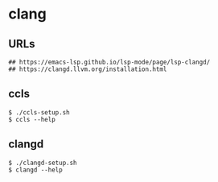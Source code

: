 clang
=====

## URLs

```
## https://emacs-lsp.github.io/lsp-mode/page/lsp-clangd/
## https://clangd.llvm.org/installation.html
```

## ccls

```
$ ./ccls-setup.sh
$ ccls --help
```

## clangd

```
$ ./clangd-setup.sh
$ clangd --help
```
